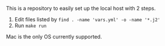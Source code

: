 This is a repository to easily set up the local host with 2 steps.

1. Edit files listed by `find . -name 'vars.yml' -o -name '*.j2'`
1. Run `make run`

Mac is the only OS currently supported.
